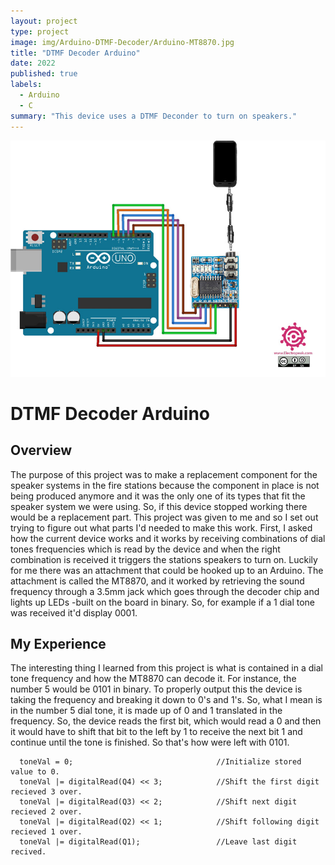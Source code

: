 ```yaml
---
layout: project
type: project
image: img/Arduino-DTMF-Decoder/Arduino-MT8870.jpg
title: "DTMF Decoder Arduino"
date: 2022
published: true
labels:
  - Arduino
  - C
summary: "This device uses a DTMF Deconder to turn on speakers."
---
```


<img class="img-fluid" src="../img/Arduino-DTMF-Decoder/Arduino-MT8870-Schematic.jpg">

# DTMF Decoder Arduino

## Overview
  The purpose of this project was to make a replacement component for the speaker systems in the fire stations because the component in place is not being produced anymore and it was the only one of its types that fit the speaker system we were using. So, if this device stopped working there would be a replacement part. This project was given to me and so I set out trying to figure out what parts I'd needed to make this work. First, I asked how the current device works and it works by receiving combinations of dial tones frequencies which is read by the device and when the right combination is received it triggers the stations speakers to turn on. Luckily for me there was an attachment that could be hooked up to an Arduino. The attachment is called the MT8870, and it worked by retrieving the sound frequency through a 3.5mm jack which goes through the decoder chip and lights up LEDs -built on the board in binary. So, for example if a 1 dial tone was received it'd display 0001.

## My Experience 
  The interesting thing I learned from this project is what is contained in a dial tone frequency and how the MT8870 can decode it. For instance, the number 5 would be 0101 in binary. To properly output this the device is taking the frequency and breaking it down to 0's and 1's. So, what I mean is in the number 5 dial tone, it is made up of 0 and 1 translated in the frequency. So, the device reads the first bit, which would read a 0 and then it would have to shift that bit to the left by 1 to receive the next bit 1 and continue until the tone is finished. So that's how were left with 0101.

  
```
  toneVal = 0;                                //Initialize stored value to 0.
  toneVal |= digitalRead(Q4) << 3;            //Shift the first digit recieved 3 over.
  toneVal |= digitalRead(Q3) << 2;            //Shift next digit recieved 2 over.
  toneVal |= digitalRead(Q2) << 1;            //Shift following digit recieved 1 over.
  toneVal |= digitalRead(Q1);                 //Leave last digit recived.
```
